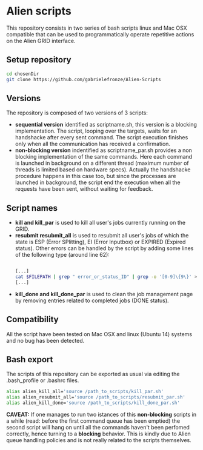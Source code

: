 # Alien scripts
This repository consists in two series of bash scripts linux and Mac OSX compatible that can be used to programmatically operate repetitive actions on the Alien GRID interface.

## Setup repository
```bash
cd chosenDir
git clone https://github.com/gabrielefronze/Alien-Scripts
```

## Versions
The repository is composed of two versions of 3 scripts:
- **sequential version** identified as scriptname.sh, this version is a blocking implementation. The script, looping over the targets, waits for an handshacke after every sent command. The script execution finishes only when all the communication has received a confirmation.
- **non-blocking version** indentified as scriptname_par.sh provides a non blocking implementation of the same commands. Here each command is launched in background on a different thread (maximum number of threads is limited based on hardware specs). Actually the handshacke procedure happens in this case too, but since the processes are launched in background, the script end the execution when all the requests have been sent, without waiting for feedback.

## Script names
- **kill and kill_par** is used to kill all user's jobs currently running on the GRID.
- **resubmit resubmit_all** is used to resubmit all user's jobs of which the state is ESP (Error SPlitting), EI (Error Inputbox) or EXPIRED (Expired status). Other errors can be handled by the script by adding some lines of the following type (around line 62):
  ```bash
  
  [...]
  cat $FILEPATH | grep " error_or_status_ID" | grep -o '[0-9]\{9\}' >> failedmasterjobs.txt
  [...]
  
  ```
- **kill_done and kill_done_par** is used to clean the job management page by removing entries related to completed jobs (DONE status).

## Compatibility
All the script have been tested on Mac OSX and linux (Ubuntu 14) systems and no bug has been detected.

## Bash export
The scripts of this repository can be exported as usual via editing the .bash_profile or .bashrc files.
  ```bash
  alias alien_kill_all='source /path_to_scripts/kill_par.sh'
  alias alien_resubmit_all='source /path_to_scripts/resubmit_par.sh'
  alias alien_kill_done='source /path_to_scripts/kill_done_par.sh'
  ```
  
**CAVEAT:** If one manages to run two istances of this **non-blocking** scripts in a while (read: before the first command queue has been emptied) the second script will hang on until all the commands haven't been perfomed correctly, hence turning to a **blocking** behavior. This is kindly due to Alien queue handling policies and is not really related to the scripts themselves. 
